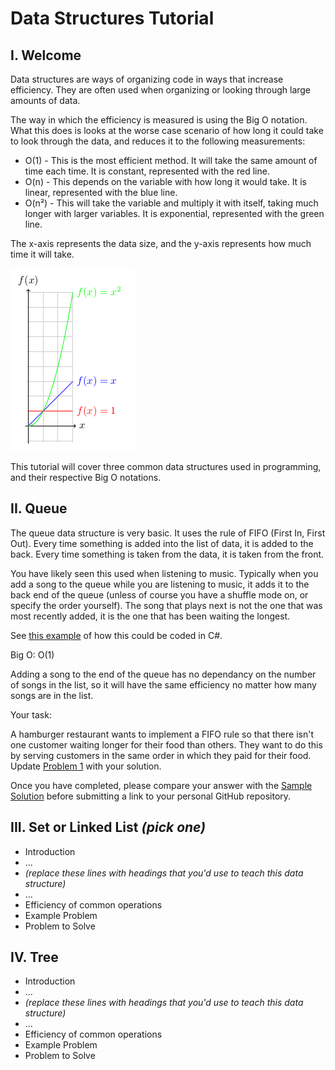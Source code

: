 # Data Structures Tutorial

## I. Welcome

Data structures are ways of organizing code in ways that increase efficiency. They are often used when organizing or looking through large amounts of data.

The way in which the efficiency is measured is using the Big O notation. What this does is looks at the worse case scenario of how long it could take to look through the data, and reduces it to the following measurements:

* O(1) - This is the most efficient method. It will take the same amount of time each time. It is constant, represented with the red line.
* O(n) - This depends on the variable with how long it would take. It is linear, represented with the blue line. 
* O(n²) - This will take the variable and multiply it with itself, taking much longer with larger variables. It is exponential, represented with the green line. 

The x-axis represents the data size, and the y-axis represents how much time it will take.

![Image](images/big_o_graph.png)

This tutorial will cover three common data structures used in programming, and their respective Big O notations. 

## II. Queue

The queue data structure is very basic. It uses the rule of FIFO (First In, First Out). Every time something is added into the list of data, it is added to the back. Every time something is taken from the data, it is taken from the front. 

You have likely seen this used when listening to music. Typically when you add a song to the queue while you are listening to music, it adds it to the back end of the queue (unless of course you have a shuffle mode on, or specify the order yourself). The song that plays next is not the one that was most recently added, it is the one that has been waiting the longest. 

See [this example](https://github.com/danieljcross/data_struct/tree/master/fa24-final-project-danieljcross-main/ds1-example) of how this could be coded in C#. 

Big O: O(1)

Adding a song to the end of the queue has no dependancy on the number of songs in the list, so it will have the same efficiency no matter how many songs are in the list. 

Your task:

A hamburger restaurant wants to implement a FIFO rule so that there isn't one customer waiting longer for their food than others. They want to do this by serving customers in the same order in which they paid for their food. Update [Problem 1](https://github.com/danieljcross/data_struct/tree/master/fa24-final-project-danieljcross-main/ds1-problem) with your solution. 

Once you have completed, please compare your answer with the [Sample Solution](https://github.com/danieljcross/data_struct/tree/master/fa24-final-project-danieljcross-main/ds1-solution) before submitting a link to your personal GitHub repository. 

## III. Set or Linked List *(pick one)*

* Introduction
* ...
* *(replace these lines with headings that you'd use to teach this data structure)*
* ...
* Efficiency of common operations
* Example Problem
* Problem to Solve

## IV. Tree

* Introduction
* ...
* *(replace these lines with headings that you'd use to teach this data structure)*
* ...
* Efficiency of common operations
* Example Problem
* Problem to Solve